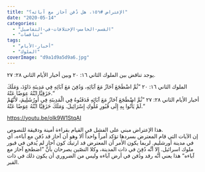 ```yaml
---
title: "الإعتراض #١٥٦، هل دُفن آحاز مع آبائه؟"
date: "2020-05-14"
categories: 
  - "القسم-الخامس-الإختلافات-في-التفاصيل"
  - "تناقضات"
tags: 
  - "أخبار-الأيام"
  - "الملوك"
coverImage: "d9a1d9a5d9a6.jpg"
---
```


يوجد تناقض بين الملوك الثاني ١٦: ٢٠ وبين أخبار الأيام الثاني ٢٨: ٢٧.

الملوك الثاني ١٦: ٢٠ ”ثُمَّ اضْطَجَعَ آحَازُ مَعَ آبَائِهِ، وَدُفِنَ مَعَ آبَائِهِ فِي مَدِينَةِ دَاوُدَ، وَمَلَكَ حَزَقِيَّا ابْنُهُ عِوَضًا عَنْهُ.“  
أخبار الأيام الثاني ٢٨: ٢٧ ”ثُمَّ اضْطَجَعَ آحَازُ مَعَ آبَائِهِ فَدَفَنُوهُ فِي الْمَدِينَةِ فِي أُورُشَلِيمَ، لأَنَّهُمْ لَمْ يَأْتُوا بِهِ إِلَى قُبُورِ مُلُوكِ إِسْرَائِيلَ. وَمَلَكَ حَزَقِيَّا ابْنُهُ عِوَضًا عَنْهُ.“

https://youtu.be/oIk9W1StqAI

هذا الإعتراض مبني على الفشل في القيام بقراءة أمينة ودقيقة للنصوص.  
إن الآيات التي قام المعترض بسردها تؤكد أمراً واحداً ألا وهو أن آحاز قد دُفن مع آباءه، أي في مدينة أورشليم. لربما يكون الأمر أن المعترض قد ارتبك كون آحاز لم يُدفن في قبور ملوك اسرائيل. إلا أنَّه دُفِنَ في ذات المدينة، وكلا النصّين يصرحان بأنَّ ”اضطجع آحاز مع آباءه“ هذا يعني أنَّه رقد ودُفن في أرض آباءه وليس من الضروري أن يكون ذلك في ذات القبر.
